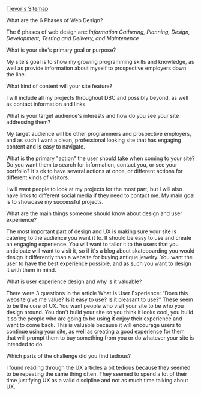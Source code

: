 <a href="site-map.html">Trevor's Sitemap</a>



What are the 6 Phases of Web Design?

The 6 phases of web design are: *Information Gathering, Planning, Design, Development, Testing and Delivery, and Maintenence*

What is your site's primary goal or purpose?

My site's goal is to show my growing programming skills and knowledge, as well as provide information about myself to prospective employers down the line.

What kind of content will your site feature?

I will include all my projects throughout DBC and possibly beyond, as well as contact information and links.

What is your target audience's interests and how do you see your site addressing them?

My target audience will be other programmers and prospective employers, and as such I want a clean, professional looking site that has engaging content and is easy to navigate.

What is the primary "action" the user should take when coming to your site? Do you want them to search for information, contact you, or see your portfolio? It's ok to have several actions at once, or different actions for different kinds of visitors.

I will want people to look at my projects for the most part, but I will also have links to different social media if they need to contact me. My main goal is to showcase my successful projects.

What are the main things someone should know about design and user experience?

The most important part of design and UX is making sure your site is catering to the audience you want it to. It should be easy to use and create an engaging experience. You will want to tailor it to the users that you anticipate will want to visit it, so if it's a blog about skateboarding you would design it differently than a website for buying antique jewelry. You want the user to have the best experience possible, and as such you want to design it with them in mind.

What is user experience design and why is it valuable?

There were 3 questions in the article What Is User Experience: “Does this website give me value? Is it easy to use? Is it pleasant to use?” These seem to be the core of UX. You want people who visit your site to be who you design around. You don't build your site so you think it looks cool, you build it so the people who are going to be using it enjoy their experience and want to come back. This is valuable because it will encourage users to continue using your site, as well as creating a good experience for them that will prompt them to buy something from you or do whatever your site is intended to do.

Which parts of the challenge did you find tedious?

I found reading through the UX articles a bit tedious because they seemed to be repeating the same thing often. They seemed to spend a lot of their time justifying UX as a valid discipline and not as much time talking about UX.